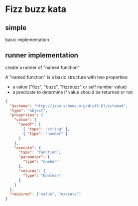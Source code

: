 # Fizz buzz kata

## simple
basic implementation

## runner implementation
create a runner of "named function"

A "named function" is a basic structure with two properties:
- a value ("fizz", "buzz", "fizzbuzz" or self number value)
- a predicate to determine if value should be returned or not
```json
{
  "$schema": "http://json-schema.org/draft-07/schema#",
  "type": "object",
  "properties": {
    "value": {
      "oneOf": [
        { "type": "string" },
        { "type": "number" }
      ]
    },
    "execute": {
      "type": "function",
      "parameter": {
        "type": "number"
      },
      "returns": {
        "type": "boolean"
      }
    }
  },
  "required": ["value", "execute"]
}
```

